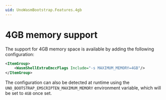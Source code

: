 ```yaml
---
uid: UnoWasmBootstrap.Features.4gb
---
```


# 4GB memory support

The support for 4GB memory space is available by adding the following configuration:

```xml
<ItemGroup>
    <WasmShellExtraEmccFlags Include="-s MAXIMUM_MEMORY=4GB"/>
</ItemGroup>
```

The configuration can also be detected at runtime using the `UNO_BOOTSTRAP_EMSCRIPTEN_MAXIMUM_MEMORY` environment variable, which will be set to `4GB` once set.
